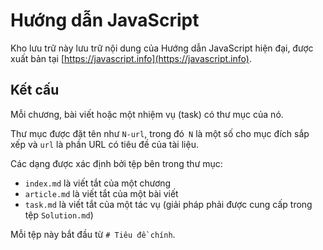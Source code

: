 # Hướng dẫn JavaScript

Kho lưu trữ này lưu trữ nội dung của Hướng dẫn JavaScript hiện đại, được xuất bản tại [https://javascript.info](https://javascript.info).

## Kết cấu

Mỗi chương, bài viết hoặc một nhiệm vụ (task) có thư mục của nó.

Thư mục được đặt tên như `N-url`, trong đó` N` là một số cho mục đích sắp xếp và `url` là phần URL có tiêu đề của tài liệu.

Các dạng được xác định bởi tệp bên trong thư mục:

  - `index.md` là viết tắt của một chương
  - `article.md` là viết tắt của một bài viết
  - `task.md` là viết tắt của một tác vụ (giải pháp phải được cung cấp trong tệp `Solution.md`)

Mỗi tệp này bắt đầu từ `# Tiêu đề chính`.

